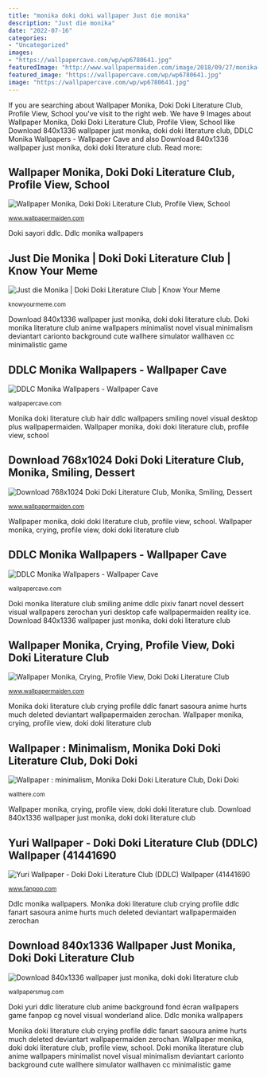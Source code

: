 ```yaml
---
title: "monika doki doki wallpaper Just die monika"
description: "Just die monika"
date: "2022-07-16"
categories:
- "Uncategorized"
images:
- "https://wallpapercave.com/wp/wp6780641.jpg"
featuredImage: "http://www.wallpapermaiden.com/image/2018/09/27/monika-crying-profile-view-doki-doki-literature-club-24968-resized.jpeg"
featured_image: "https://wallpapercave.com/wp/wp6780641.jpg"
image: "https://wallpapercave.com/wp/wp6780641.jpg"
---
```


If you are searching about Wallpaper Monika, Doki Doki Literature Club, Profile View, School you've visit to the right web. We have 9 Images about Wallpaper Monika, Doki Doki Literature Club, Profile View, School like Download 840x1336 wallpaper just monika, doki doki literature club, DDLC Monika Wallpapers - Wallpaper Cave and also Download 840x1336 wallpaper just monika, doki doki literature club. Read more:

## Wallpaper Monika, Doki Doki Literature Club, Profile View, School

![Wallpaper Monika, Doki Doki Literature Club, Profile View, School](https://www.wallpapermaiden.com/image/2019/04/03/monika-doki-doki-literature-club-profile-view-school-uniform-ponytail-flower-petals-31860-resized.jpeg "Doki monika literature club smiling anime ddlc pixiv fanart novel dessert visual wallpapers zerochan yuri desktop cafe wallpapermaiden reality ice")

<small>www.wallpapermaiden.com</small>

Doki sayori ddlc. Ddlc monika wallpapers

## Just Die Monika | Doki Doki Literature Club | Know Your Meme

![Just die Monika | Doki Doki Literature Club | Know Your Meme](http://i0.kym-cdn.com/photos/images/original/001/307/567/3e8.jpg "Doki yuri ddlc literature club anime background fond écran wallpapers game fanpop cg novel visual wonderland alice")

<small>knowyourmeme.com</small>

Download 840x1336 wallpaper just monika, doki doki literature club. Doki monika literature club anime wallpapers minimalist novel visual minimalism deviantart carionto background cute wallhere simulator wallhaven cc minimalistic game

## DDLC Monika Wallpapers - Wallpaper Cave

![DDLC Monika Wallpapers - Wallpaper Cave](https://wallpapercave.com/wp/wp6780641.jpg "Yuri wallpaper")

<small>wallpapercave.com</small>

Monika doki literature club hair ddlc wallpapers smiling novel visual desktop plus wallpapermaiden. Wallpaper monika, doki doki literature club, profile view, school

## Download 768x1024 Doki Doki Literature Club, Monika, Smiling, Dessert

![Download 768x1024 Doki Doki Literature Club, Monika, Smiling, Dessert](http://www.wallpapermaiden.com/image/2018/02/05/doki-doki-literature-club-monika-smiling-dessert-visual-novel-anime-19823-resized.png "Doki monika literature club anime wallpapers minimalist novel visual minimalism deviantart carionto background cute wallhere simulator wallhaven cc minimalistic game")

<small>www.wallpapermaiden.com</small>

Wallpaper monika, doki doki literature club, profile view, school. Wallpaper monika, crying, profile view, doki doki literature club

## DDLC Monika Wallpapers - Wallpaper Cave

![DDLC Monika Wallpapers - Wallpaper Cave](https://wallpapercave.com/wp/wp6780435.png "Download 840x1336 wallpaper just monika, doki doki literature club")

<small>wallpapercave.com</small>

Doki monika literature club smiling anime ddlc pixiv fanart novel dessert visual wallpapers zerochan yuri desktop cafe wallpapermaiden reality ice. Download 840x1336 wallpaper just monika, doki doki literature club

## Wallpaper Monika, Crying, Profile View, Doki Doki Literature Club

![Wallpaper Monika, Crying, Profile View, Doki Doki Literature Club](http://www.wallpapermaiden.com/image/2018/09/27/monika-crying-profile-view-doki-doki-literature-club-24968-resized.jpeg "Ddlc monika wallpapers")

<small>www.wallpapermaiden.com</small>

Monika doki literature club crying profile ddlc fanart sasoura anime hurts much deleted deviantart wallpapermaiden zerochan. Wallpaper monika, crying, profile view, doki doki literature club

## Wallpaper : Minimalism, Monika Doki Doki Literature Club, Doki Doki

![Wallpaper : minimalism, Monika Doki Doki Literature Club, Doki Doki](https://c.wallhere.com/photos/63/da/minimalism_Monika_Doki_Doki_Literature_Club_Doki_Doki_Literature_Club_visual_novel_anime_girls-1221598.jpg!d "Download 768x1024 doki doki literature club, monika, smiling, dessert")

<small>wallhere.com</small>

Wallpaper monika, crying, profile view, doki doki literature club. Download 840x1336 wallpaper just monika, doki doki literature club

## Yuri Wallpaper - Doki Doki Literature Club (DDLC) Wallpaper (41441690

![Yuri Wallpaper - Doki Doki Literature Club (DDLC) Wallpaper (41441690](http://images6.fanpop.com/image/photos/41400000/Yuri-Wallpaper-doki-doki-literature-club-ddlc-41441690-1500-1125.jpg "Ddlc monika wallpapers")

<small>www.fanpop.com</small>

Ddlc monika wallpapers. Monika doki literature club crying profile ddlc fanart sasoura anime hurts much deleted deviantart wallpapermaiden zerochan

## Download 840x1336 Wallpaper Just Monika, Doki Doki Literature Club

![Download 840x1336 wallpaper just monika, doki doki literature club](http://wallpapersmug.com/download/840x1336/c3ca0a/just-monika-Doki-Doki-Literature-Club.jpg "Download 768x1024 doki doki literature club, monika, smiling, dessert")

<small>wallpapersmug.com</small>

Doki yuri ddlc literature club anime background fond écran wallpapers game fanpop cg novel visual wonderland alice. Ddlc monika wallpapers

Monika doki literature club crying profile ddlc fanart sasoura anime hurts much deleted deviantart wallpapermaiden zerochan. Wallpaper monika, doki doki literature club, profile view, school. Doki monika literature club anime wallpapers minimalist novel visual minimalism deviantart carionto background cute wallhere simulator wallhaven cc minimalistic game

